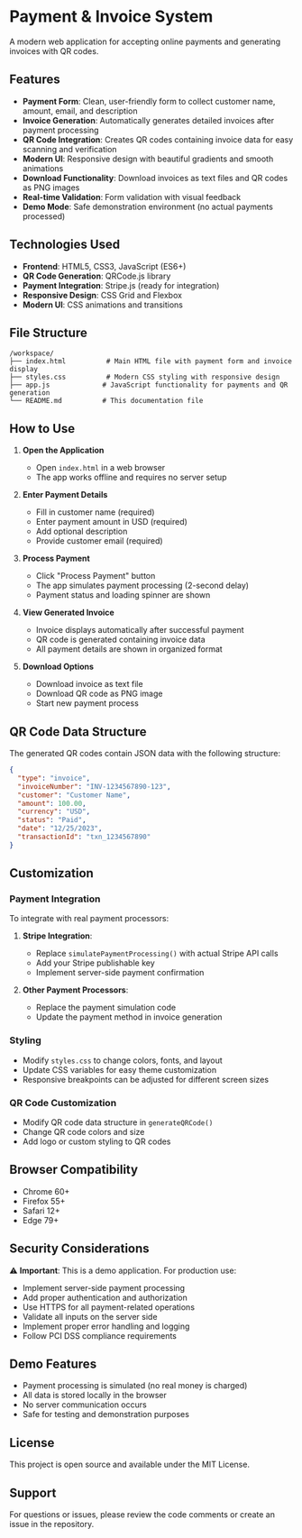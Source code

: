 # Payment & Invoice System

A modern web application for accepting online payments and generating invoices with QR codes.

## Features

- **Payment Form**: Clean, user-friendly form to collect customer name, amount, email, and description
- **Invoice Generation**: Automatically generates detailed invoices after payment processing
- **QR Code Integration**: Creates QR codes containing invoice data for easy scanning and verification
- **Modern UI**: Responsive design with beautiful gradients and smooth animations
- **Download Functionality**: Download invoices as text files and QR codes as PNG images
- **Real-time Validation**: Form validation with visual feedback
- **Demo Mode**: Safe demonstration environment (no actual payments processed)

## Technologies Used

- **Frontend**: HTML5, CSS3, JavaScript (ES6+)
- **QR Code Generation**: QRCode.js library
- **Payment Integration**: Stripe.js (ready for integration)
- **Responsive Design**: CSS Grid and Flexbox
- **Modern UI**: CSS animations and transitions

## File Structure

```
/workspace/
├── index.html          # Main HTML file with payment form and invoice display
├── styles.css          # Modern CSS styling with responsive design
├── app.js             # JavaScript functionality for payments and QR generation
└── README.md          # This documentation file
```

## How to Use

1. **Open the Application**
   - Open `index.html` in a web browser
   - The app works offline and requires no server setup

2. **Enter Payment Details**
   - Fill in customer name (required)
   - Enter payment amount in USD (required)
   - Add optional description
   - Provide customer email (required)

3. **Process Payment**
   - Click "Process Payment" button
   - The app simulates payment processing (2-second delay)
   - Payment status and loading spinner are shown

4. **View Generated Invoice**
   - Invoice displays automatically after successful payment
   - QR code is generated containing invoice data
   - All payment details are shown in organized format

5. **Download Options**
   - Download invoice as text file
   - Download QR code as PNG image
   - Start new payment process

## QR Code Data Structure

The generated QR codes contain JSON data with the following structure:

```json
{
  "type": "invoice",
  "invoiceNumber": "INV-1234567890-123",
  "customer": "Customer Name",
  "amount": 100.00,
  "currency": "USD",
  "status": "Paid",
  "date": "12/25/2023",
  "transactionId": "txn_1234567890"
}
```

## Customization

### Payment Integration
To integrate with real payment processors:

1. **Stripe Integration**:
   - Replace `simulatePaymentProcessing()` with actual Stripe API calls
   - Add your Stripe publishable key
   - Implement server-side payment confirmation

2. **Other Payment Processors**:
   - Replace the payment simulation code
   - Update the payment method in invoice generation

### Styling
- Modify `styles.css` to change colors, fonts, and layout
- Update CSS variables for easy theme customization
- Responsive breakpoints can be adjusted for different screen sizes

### QR Code Customization
- Modify QR code data structure in `generateQRCode()`
- Change QR code colors and size
- Add logo or custom styling to QR codes

## Browser Compatibility

- Chrome 60+
- Firefox 55+
- Safari 12+
- Edge 79+

## Security Considerations

⚠️ **Important**: This is a demo application. For production use:

- Implement server-side payment processing
- Add proper authentication and authorization
- Use HTTPS for all payment-related operations
- Validate all inputs on the server side
- Implement proper error handling and logging
- Follow PCI DSS compliance requirements

## Demo Features

- Payment processing is simulated (no real money is charged)
- All data is stored locally in the browser
- No server communication occurs
- Safe for testing and demonstration purposes

## License

This project is open source and available under the MIT License.

## Support

For questions or issues, please review the code comments or create an issue in the repository.
